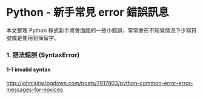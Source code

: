 # Python - 新手常見 error 錯誤訊息

本文整理 Python 程式新手將會面臨的一些小錯誤，常常會在不知覺情況下少寫符號或是使用到保留字。

### 1. 語法錯誤 (SyntaxError)
#### 1-1 invalid syntax





http://johnliutw.logdown.com/posts/7917803/python-common-error-error-messages-for-novices